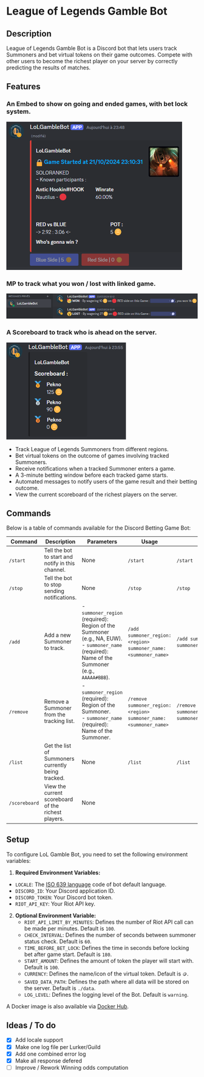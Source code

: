 # League of Legends Gamble Bot

## Description

League of Legends Gamble Bot is a Discord bot that lets users track Summoners and bet virtual tokens on their game outcomes. Compete with other users to become the richest player on your server by correctly predicting the results of matches.

## Features

### An Embed to show on going and ended games, with bet lock system.
![Player Embed](bet.png)

### MP to track what you won / lost with linked game.
![Profile Embed](results.png)

### A Scoreboard to track who is ahead on the server.
![Generate Modal](scoreboard.png)

- Track League of Legends Summoners from different regions.
- Bet virtual tokens on the outcome of games involving tracked Summoners.
- Receive notifications when a tracked Summoner enters a game.
- A 3-minute betting window before each tracked game starts.
- Automated messages to notify users of the game result and their betting outcome.
- View the current scoreboard of the richest players on the server.

## Commands

Below is a table of commands available for the Discord Betting Game Bot:

| Command       | Description                                       | Parameters                                                                                      | Usage                                                          | Example                                                       |
|---------------|---------------------------------------------------|-------------------------------------------------------------------------------------------------|----------------------------------------------------------------|---------------------------------------------------------------|
| `/start`      | Tell the bot to start and notify in this channel. | None                                                                                            | `/start`                                                       | `/start`                                                      |
| `/stop`       | Tell the bot to stop sending notifications.       | None                                                                                            | `/stop`                                                        | `/stop`                                                       |
| `/add`        | Add a new Summoner to track.                      | - `summoner_region` (required): Region of the Summoner (e.g., NA, EUW).<br> - `summoner_name` (required): Name of the Summoner (e.g., `AAAAA#BBB`). | `/add summoner_region:<region> summoner_name:<summoner_name>`  | `/add summoner_region:NA summoner_name:Summoner123`           |
| `/remove`     | Remove a Summoner from the tracking list.         | - `summoner_region` (required): Region of the Summoner.<br> - `summoner_name` (required): Name of the Summoner.                         | `/remove summoner_region:<region> summoner_name:<summoner_name>` | `/remove summoner_region:EUW summoner_name:Summoner123` |
| `/list`       | Get the list of Summoners currently being tracked.| None                                                                                            | `/list`                                                        | `/list`                                                       |
| `/scoreboard` | View the current scoreboard of the richest players.| None      

## Setup

To configure LoL Gamble Bot, you need to set the following environment variables:

1. **Required Environment Variables:**
  - `LOCALE`: The [ISO 639 language](https://en.wikipedia.org/wiki/List_of_ISO_639_language_codes#:~:text=ISO%20639%20is%20a%20standardized,(sets%202%E2%80%935).) code of bot default language.
   - `DISCORD_ID`: Your Discord application ID.
   - `DISCORD_TOKEN`: Your Discord bot token.
   - `RIOT_API_KEY`: Your Riot API key.

2. **Optional Environment Variable:**
   - `RIOT_API_LIMIT_BY_MINUTES`: Defines the number of Riot API call can be made per minutes. Default is `100`.
   - `CHECK_INTERVAL`: Defines the number of seconds between summoner status check. Default is `60`.
   - `TIME_BEFORE_BET_LOCK`: Defines the time in seconds before locking bet after game start. Default is `180`.
   - `START_AMOUNT`: Defines the amount of token the player will start with. Default is `100`.
   - `CURRENCY`: Defines the name/icon of the virtual token. Default is `🪙`.
   - `SAVED_DATA_PATH`: Defines the path where all data will be stored on the server. Default is `./data`.
   - `LOG_LEVEL`: Defines the logging level of the Bot. Default is `warning`.

A Docker image is also available via [Docker Hub](https://hub.docker.com/r/pekno/lolgamblebot).

## Ideas / To do

- [x] Add locale support
- [x] Make one log file per Lurker/Guild
- [x] Add one combined error log
- [x] Make all response defered
- [ ] Improve / Rework Winning odds computation
